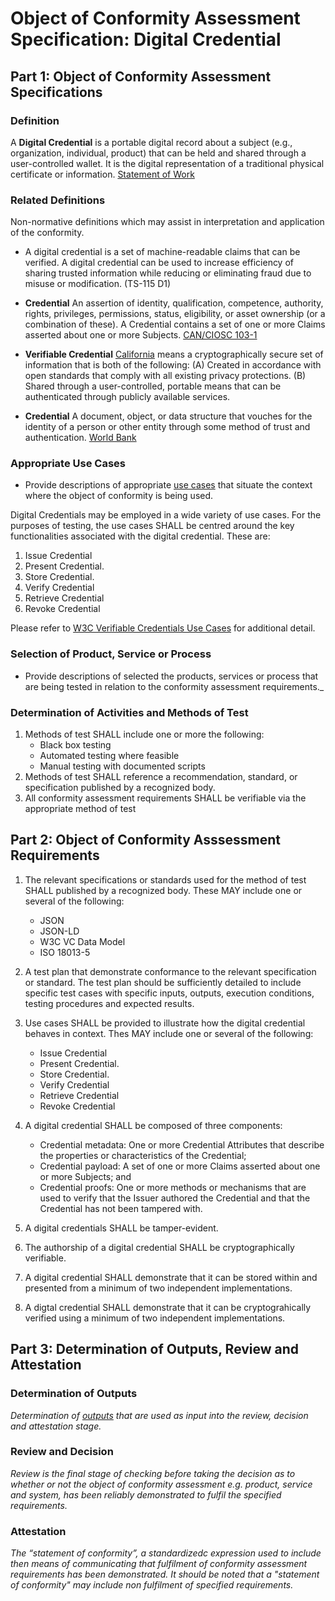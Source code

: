 # Object of Conformity Assessment Specification: Digital Credential

## Part 1: Object of Conformity Assessment Specifications

### Definition

A **Digital Credential** is a portable digital record about a subject (e.g., organization, individual, product) that can be held and shared through a user-controlled wallet. It is the digital representation of a traditional physical certificate or information. [Statement of Work](/docs/statement-of-work.md)

### Related Definitions

Non-normative definitions which may assist in interpretation and application of the conformity.

* A digital credential is a set of machine-readable claims that can be verified. A digital credential can be used to increase efficiency of sharing trusted information while reducing or eliminating fraud due to misuse or modification. (TS-115 D1)

* **Credential** An assertion of identity, qualification, competence, authority, rights, privileges, permissions, status, eligibility, or asset ownership (or a combination of these). A Credential contains a set of one or more Claims asserted about one or more Subjects.  [CAN/CIOSC 103-1](https://ciostrategycouncil.com/standards/find-a-standard/standards-in-digital-trust/digital-trust-fundamentals/)

* **Verifiable Credential** [California](https://leginfo.legislature.ca.gov/faces/billTextClient.xhtml?bill_id=202120220SB786#93ENR) means a cryptographically secure set of information that is both of the following: (A) Created in accordance with open standards that comply with all existing privacy protections. (B) Shared through a user-controlled, portable means that can be authenticated through publicly available services.

* **Credential** A document, object, or data structure that vouches for the identity of a person or other entity through some method of
trust and authentication. [World Bank](https://www.developer.tech.gov.sg/assets/files/GovTech%20World%20Bank%20NDI%20APEX%20report.pdf)

### Appropriate Use Cases

* Provide descriptions of appropriate [use cases](./use-cases.md) that situate the context where the object of conformity is being used.

Digital Credentials may be employed in a wide variety of use cases. For the purposes of testing, the use cases SHALL be centred around the key functionalities associated with the digital credential. These are:

1. Issue Credential
2. Present Credential.
3. Store Credential.
4. Verify Credential
5. Retrieve Credential
6. Revoke Credential

Please refer to [W3C Verifiable Credentials Use Cases](https://www.w3.org/TR/vc-use-cases/) for additional detail.

### Selection of Product, Service or Process

* Provide descriptions of selected the products, services or process that are being tested in relation to the conformity assessment requirements._

### Determination of Activities and Methods of Test

1. Methods of test SHALL include one or more the following:
    * Black box testing
    * Automated testing where feasible
    * Manual testing with documented scripts
2. Methods of test SHALL reference a recommendation, standard, or specification published by a recognized body.
3. All conformity assessment requirements SHALL be verifiable via the appropriate method of test


## Part 2: Object of Conformity Asssessment Requirements

1. The relevant specifications or standards used for the method of test SHALL published by a recognized body. These MAY include one or several of the following:
    * JSON
    * JSON-LD
    * W3C VC Data Model
    * ISO 18013-5
2. A test plan that demonstrate conformance to the relevant specification or standard. The test plan should be sufficiently detailed to include specific test cases with specific inputs, outputs, execution conditions, testing procedures and expected results.
3. Use cases SHALL be provided to illustrate how the digital credential behaves in context. Thes MAY include one or several of the following:
    * Issue Credential
    * Present Credential.
    * Store Credential.
    * Verify Credential
    * Retrieve Credential
    * Revoke Credential

4. A digital credential SHALL be composed of three components:
    * Credential metadata: One or more Credential Attributes that describe the properties or characteristics of the Credential;
    * Credential payload: A set of one or more Claims asserted about one or more Subjects; and
    * Credential proofs: One or more methods or mechanisms that are used to verify that the Issuer authored the Credential and that the Credential has not been tampered with.
5. A digital credentials SHALL be tamper-evident.
6. The authorship of a digital credential SHALL be cryptographically verifiable.
7. A digital credential SHALL demonstrate that it can be stored within and presented from a minimum of two independent implementations.
8. A digtal credential SHALL demonstrate that it can be cryptograhically verified using a minimum of two independent implementations.

## Part 3: Determination of Outputs, Review and Attestation

### Determination of Outputs

_Determination of [outputs](../scheme-definitions.md) that are used as input into the review, decision and attestation stage._

### Review and Decision

_Review is the final stage of checking before taking the decision as to whether or not the object of conformity assessment e.g. product, service and system, has been reliably demonstrated to fulfil the specified requirements._

### Attestation

_The “statement of conformity”, a standardizedc expression used to include then means of communicating that fulfilment of conformity assessment requirements has been demonstrated. It should be noted that a "statement of conformity" may include non fulfilment of specified requirements._
